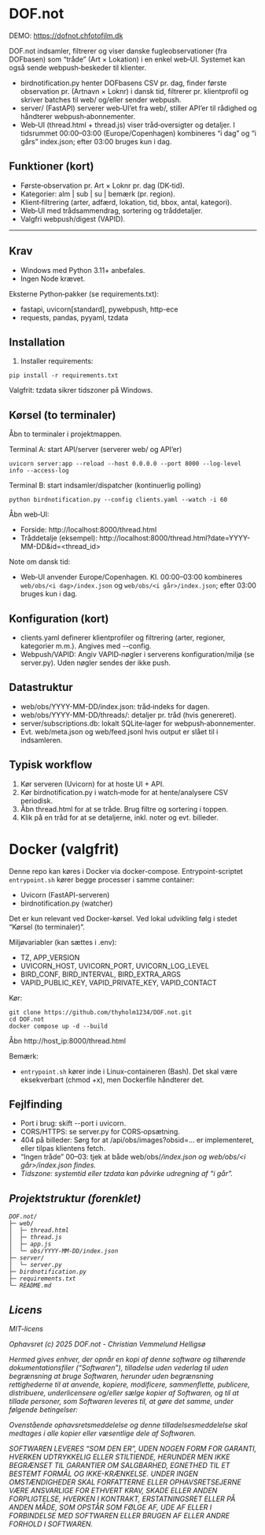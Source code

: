 # DOF.not

DEMO: https://dofnot.chfotofilm.dk

DOF.not indsamler, filtrerer og viser danske fugleobservationer (fra DOFbasen) som “tråde” (Art × Lokation) i en enkel web‑UI. Systemet kan også sende webpush‑beskeder til klienter.

- birdnotification.py henter DOFbasens CSV pr. dag, finder første observation pr. (Artnavn × Loknr) i dansk tid, filtrerer pr. klientprofil og skriver batches til web/ og/eller sender webpush.
- server/ (FastAPI) serverer web‑UI’et fra web/, stiller API’er til rådighed og håndterer webpush‑abonnementer.
- Web‑UI (thread.html + thread.js) viser tråd‑oversigter og detaljer. I tidsrummet 00:00–03:00 (Europe/Copenhagen) kombineres “i dag” og “i gårs” index.json; efter 03:00 bruges kun i dag.

## Funktioner (kort)
- Første‑observation pr. Art × Loknr pr. dag (DK‑tid).
- Kategorier: alm | sub | su | bemærk (pr. region).
- Klient‑filtrering (arter, adfærd, lokation, tid, bbox, antal, kategori).
- Web‑UI med trådsammendrag, sortering og tråddetaljer.
- Valgfri webpush/digest (VAPID).

---

## Krav
- Windows med Python 3.11+ anbefales.
- Ingen Node krævet.

Eksterne Python‑pakker (se requirements.txt):
- fastapi, uvicorn[standard], pywebpush, http-ece
- requests, pandas, pyyaml, tzdata

## Installation

1) Installer requirements:
```
pip install -r requirements.txt
```

Valgfrit: tzdata sikrer tidszoner på Windows.

## Kørsel (to terminaler)

Åbn to terminaler i projektmappen.

Terminal A: start API/server (serverer web/ og API’er)
```
uvicorn server:app --reload --host 0.0.0.0 --port 8000 --log-level info --access-log
```

Terminal B: start indsamler/dispatcher (kontinuerlig polling)
```
python birdnotification.py --config clients.yaml --watch -i 60
```

Åbn web‑UI:
- Forside: http://localhost:8000/thread.html
- Tråddetalje (eksempel): http://localhost:8000/thread.html?date=YYYY-MM-DD&id=<thread_id>

Note om dansk tid:
- Web‑UI anvender Europe/Copenhagen. Kl. 00:00–03:00 kombineres `web/obs/<i dag>/index.json` og `web/obs/<i går>/index.json`; efter 03:00 bruges kun i dag.


## Konfiguration (kort)
- clients.yaml definerer klientprofiler og filtrering (arter, regioner, kategorier m.m.). Angives med --config.
- Webpush/VAPID: Angiv VAPID‑nøgler i serverens konfiguration/miljø (se server.py). Uden nøgler sendes der ikke push.

## Datastruktur
- web/obs/YYYY-MM-DD/index.json: tråd‑indeks for dagen.
- web/obs/YYYY-MM-DD/threads/: detaljer pr. tråd (hvis genereret).
- server/subscriptions.db: lokalt SQLite‑lager for webpush‑abonnementer.
- Evt. web/meta.json og web/feed.jsonl hvis output er slået til i indsamleren.

## Typisk workflow
1) Kør serveren (Uvicorn) for at hoste UI + API.
2) Kør birdnotification.py i watch‑mode for at hente/analysere CSV periodisk.
3) Åbn thread.html for at se tråde. Brug filtre og sortering i toppen.
4) Klik på en tråd for at se detaljerne, inkl. noter og evt. billeder.

# Docker (valgfrit)

Denne repo kan køres i Docker via docker-compose. Entrypoint-scriptet `entrypoint.sh` kører begge processer i samme container:
- Uvicorn (FastAPI-serveren)
- birdnotification.py (watcher)

Det er kun relevant ved Docker-kørsel. Ved lokal udvikling følg i stedet “Kørsel (to terminaler)”.

Miljøvariabler (kan sættes i .env):
- TZ, APP_VERSION
- UVICORN_HOST, UVICORN_PORT, UVICORN_LOG_LEVEL
- BIRD_CONF, BIRD_INTERVAL, BIRD_EXTRA_ARGS
- VAPID_PUBLIC_KEY, VAPID_PRIVATE_KEY, VAPID_CONTACT

Kør:

```
git clone https://github.com/thyholm1234/DOF.not.git
cd DOF.not
docker compose up -d --build
```

Åbn http://host_ip:8000/thread.html

Bemærk:
- `entrypoint.sh` kører inde i Linux-containeren (Bash). Det skal være eksekverbart (chmod +x), men Dockerfile håndterer det.

## Fejlfinding
- Port i brug: skift --port i uvicorn.
- CORS/HTTPS: se server.py for CORS‑opsætning.
- 404 på billeder: Sørg for at /api/obs/images?obsid=... er implementeret, eller tilpas klientens fetch.
- “Ingen tråde” 00–03: tjek at både web/obs/<i dag>/index.json og web/obs/<i går>/index.json findes.
- Tidszone: systemtid eller tzdata kan påvirke udregning af “i går”.

## Projektstruktur (forenklet)
```
DOF.not/
├─ web/
│  ├─ thread.html
│  ├─ thread.js
│  ├─ app.js
│  └─ obs/YYYY-MM-DD/index.json
├─ server/
│  └─ server.py
├─ birdnotification.py
├─ requirements.txt
└─ README.md
```

## Licens
MIT-licens

Ophavsret (c) 2025 DOF.not - Christian Vemmelund Helligsø

Hermed gives enhver, der opnår en kopi af denne software og tilhørende dokumentationsfiler (“Softwaren”), tilladelse uden vederlag til uden begrænsning at bruge Softwaren, herunder uden begrænsning rettighederne til at anvende, kopiere, modificere, sammenflette, publicere, distribuere, underlicensere og/eller sælge kopier af Softwaren, og til at tillade personer, som Softwaren leveres til, at gøre det samme, under følgende betingelser:

Ovenstående ophavsretsmeddelelse og denne tilladelsesmeddelelse skal medtages i alle kopier eller væsentlige dele af Softwaren.

SOFTWAREN LEVERES “SOM DEN ER”, UDEN NOGEN FORM FOR GARANTI, HVERKEN UDTRYKKELIG ELLER STILTIENDE, HERUNDER MEN IKKE BEGRÆNSET TIL GARANTIER OM SALGBARHED, EGNETHED TIL ET BESTEMT FORMÅL OG IKKE-KRÆNKELSE. UNDER INGEN OMSTÆNDIGHEDER SKAL FORFATTERNE ELLER OPHAVSRETSEJERNE VÆRE ANSVARLIGE FOR ETHVERT KRAV, SKADE ELLER ANDEN FORPLIGTELSE, HVERKEN I KONTRAKT, ERSTATNINGSRET ELLER PÅ ANDEN MÅDE, SOM OPSTÅR SOM FØLGE AF, UDE AF ELLER I FORBINDELSE MED SOFTWAREN ELLER BRUGEN AF ELLER ANDRE FORHOLD I SOFTWAREN.